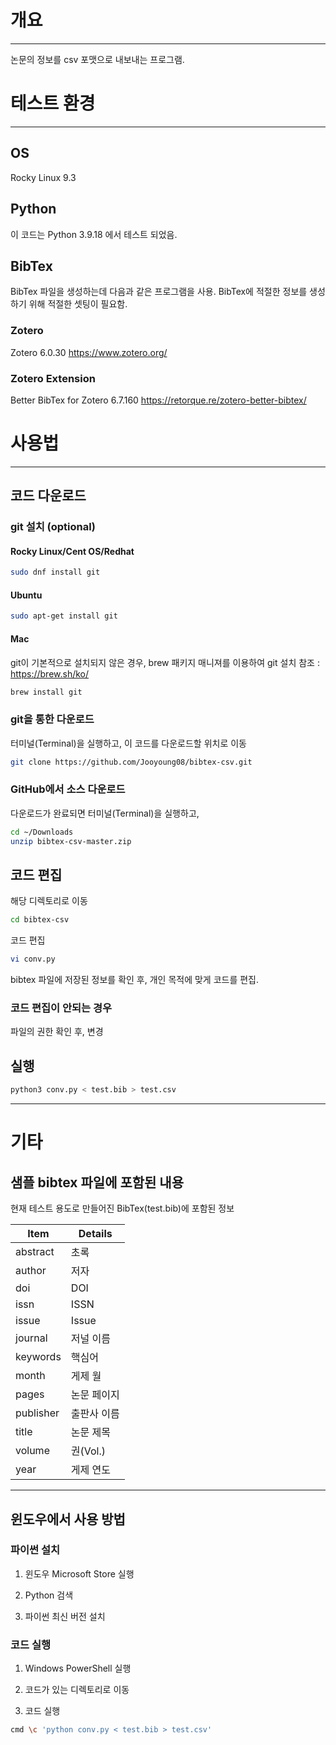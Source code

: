 # 개요
--------

논문의 정보를 csv 포맷으로 내보내는 프로그램.

# 테스트 환경
--------

## OS

Rocky Linux 9.3

## Python

이 코드는 Python 3.9.18 에서 테스트 되었음.

## BibTex

BibTex 파일을 생성하는데 다음과 같은 프로그램을 사용.
BibTex에 적절한 정보를 생성하기 위해 적절한 셋팅이 필요함.

### Zotero

Zotero 6.0.30
https://www.zotero.org/

### Zotero Extension

Better BibTex for Zotero 6.7.160
https://retorque.re/zotero-better-bibtex/

# 사용법
--------

## 코드 다운로드

### git 설치 (optional)

#### Rocky Linux/Cent OS/Redhat

```sh
sudo dnf install git
```

#### Ubuntu

```sh
sudo apt-get install git
```

#### Mac

git이 기본적으로 설치되지 않은 경우,
brew 패키지 매니져를 이용하여 git 설치
참조 : https://brew.sh/ko/

```sh
brew install git
```

### git을 통한 다운로드

터미널(Terminal)을 실행하고,
이 코드를 다운로드할 위치로 이동

```sh
git clone https://github.com/Jooyoung08/bibtex-csv.git
```

### GitHub에서 소스 다운로드

다운로드가 완료되면 터미널(Terminal)을 실행하고,

```sh
cd ~/Downloads
unzip bibtex-csv-master.zip
```

## 코드 편집

해당 디렉토리로 이동

```sh
cd bibtex-csv
```

코드 편집

```sh
vi conv.py
```
bibtex 파일에 저장된 정보를 확인 후, 개인 목적에 맞게 코드를 편집.

### 코드 편집이 안되는 경우

파일의 권한 확인 후, 변경

## 실행

```sh
python3 conv.py < test.bib > test.csv
```

---

# 기타

## 샘플 bibtex 파일에 포함된 내용

현재 테스트 용도로 만들어진 BibTex(test.bib)에 포함된 정보

| Item | Details |
| ---- | ----- |
| abstract | 초록 |
| author | 저자 |
| doi | DOI |
| issn | ISSN |
| issue | Issue |
| journal | 저널 이름 |
| keywords | 핵심어 |
| month | 게제 월 |
| pages | 논문 페이지 |
| publisher | 출판사 이름 |
| title | 논문 제목 |
| volume | 권(Vol.) |
| year | 게제 연도 |

---

## 윈도우에서 사용 방법

### 파이썬 설치

1. 윈도우 Microsoft Store 실행

2. Python 검색

3. 파이썬 최신 버전 설치

### 코드 실행

1. Windows PowerShell 실행

2. 코드가 있는 디렉토리로 이동

3. 코드 실행

```sh
cmd \c 'python conv.py < test.bib > test.csv'
```
